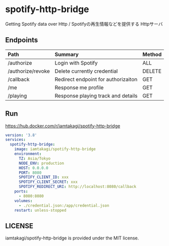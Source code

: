 # spotify-http-bridge
Getting Spotify data over Http / Spotifyの再生情報などを提供する Httpサーバ

## Endpoints
| Path | Summary | Method |
| :--- | :--- | :--- |
| /authorize | Login with Spotify | ALL |
| /authorize/revoke | Delete currently credential | DELETE |
| /callback | Redirect endpoint for authorizaiton | GET |
| /me | Response me profile | GET |
| /playing | Response playing track and details | GET |

## Run
https://hub.docker.com/r/iamtakagi/spotify-http-bridge

```yml
version: '3.8'
services:
  spotify-http-bridge:
    image: iamtakagi/spotify-http-bridge
    environment:
      TZ: Asia/Tokyo
      NODE_ENV: production
      HOST: 0.0.0.0
      PORT: 8080
      SPOTIFY_CLIENT_ID: xxx
      SPOTIFY_CLIENT_SECRET: xxx
      SPOTIFY_REDIRECT_URI: http://localhost:8080/callback
    ports:
      - 8080:8080
    volumes:
      - ./credential.json:/app/credential.json
    restart: unless-stopped
```

## LICENSE
iamtakagi/spotify-http-bridge is provided under the MIT license.
